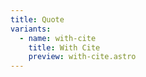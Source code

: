 ```yaml
---
title: Quote
variants:
  - name: with-cite
    title: With Cite
    preview: with-cite.astro
---
```

